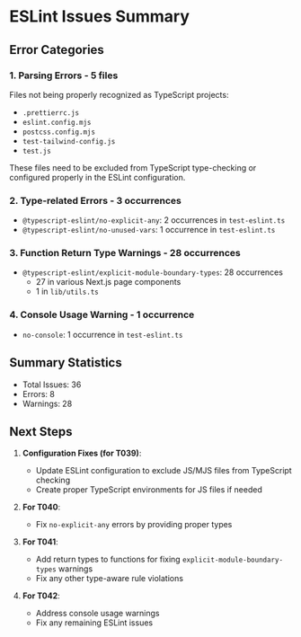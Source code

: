 # ESLint Issues Summary

## Error Categories

### 1. Parsing Errors - 5 files

Files not being properly recognized as TypeScript projects:

- `.prettierrc.js`
- `eslint.config.mjs`
- `postcss.config.mjs`
- `test-tailwind-config.js`
- `test.js`

These files need to be excluded from TypeScript type-checking or configured properly in the ESLint configuration.

### 2. Type-related Errors - 3 occurrences

- `@typescript-eslint/no-explicit-any`: 2 occurrences in `test-eslint.ts`
- `@typescript-eslint/no-unused-vars`: 1 occurrence in `test-eslint.ts`

### 3. Function Return Type Warnings - 28 occurrences

- `@typescript-eslint/explicit-module-boundary-types`: 28 occurrences
  - 27 in various Next.js page components
  - 1 in `lib/utils.ts`

### 4. Console Usage Warning - 1 occurrence

- `no-console`: 1 occurrence in `test-eslint.ts`

## Summary Statistics

- Total Issues: 36
- Errors: 8
- Warnings: 28

## Next Steps

1. **Configuration Fixes (for T039)**:

   - Update ESLint configuration to exclude JS/MJS files from TypeScript checking
   - Create proper TypeScript environments for JS files if needed

2. **For T040**:

   - Fix `no-explicit-any` errors by providing proper types

3. **For T041**:

   - Add return types to functions for fixing `explicit-module-boundary-types` warnings
   - Fix any other type-aware rule violations

4. **For T042**:
   - Address console usage warnings
   - Fix any remaining ESLint issues
